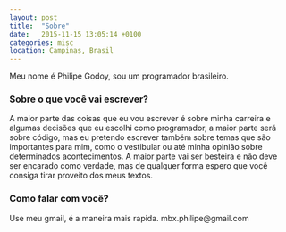 ```yaml
---
layout: post
title:  "Sobre"
date:   2015-11-15 13:05:14 +0100
categories: misc
location: Campinas, Brasil
---
```



Meu nome é Philipe Godoy, sou um programador brasileiro.

<h3> Sobre o que você vai escrever? </h3>
A maior parte das coisas que eu vou escrever é sobre minha carreira e algumas decisões que eu escolhi como programador, a maior parte será sobre código, mas eu pretendo escrever também sobre temas que são importantes para mim, como o vestibular ou até minha opinião sobre determinados acontecimentos. A maior parte vai ser besteira e não deve ser encarado como verdade, mas de qualquer forma espero que você consiga tirar proveito dos meus textos.

<h3> Como falar com você? </h3>
Use meu gmail, é a maneira mais rapida. mbx.philipe@gmail.com
